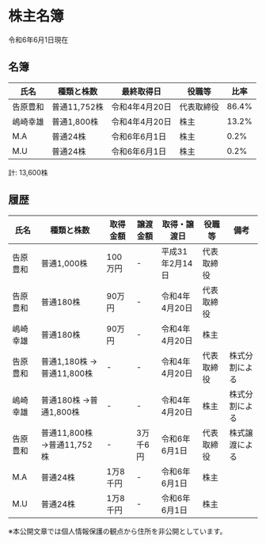# 株主名簿

令和6年6月1日現在

## 名簿

|氏名|種類と株数|最終取得日|役職等|比率|
|----|----|----|----|----|
|告原豊和|普通11,752株|令和4年4月20日|代表取締役|86.4%|
|嶋崎幸雄|普通1,800株|令和4年4月20日|株主|13.2%|  
|M.A|普通24株|令和6年6月1日|株主|0.2%  
|M.U|普通24株|令和6年6月1日|株主|0.2%

計: 13,600株

## 履歴

|氏名|種類と株数|取得金額|譲渡金額|取得・譲渡日|役職等|備考|
|----|----|----|----|----|----|----|
|告原豊和|普通1,000株|100万円|-|平成31年2月14日|代表取締役|
|告原豊和|普通180株|90万円|-|令和4年4月20日|代表取締役|
|嶋崎幸雄|普通180株|90万円|-|令和4年4月20日|株主|
|告原豊和|普通1,180株 ->普通11,800株|-|-|令和4年4月20日|代表取締役|株式分割による|
|嶋崎幸雄|普通180株 ->普通1,800株|-|-|令和4年4月20日|株主|株式分割による|  
|告原豊和|普通11,800株 ->普通11,752株|-|3万千6円|令和6年6月1日|代表取締役|株式譲渡による|  
|M.A|普通24株|1万8千円|-|令和6年6月1日|株主|  
|M.U|普通24株|1万8千円|-|令和6年6月1日|株主|

※本公開文章では個人情報保護の観点から住所を非公開としています。
